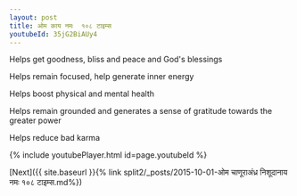 ```yaml
---
layout: post
title: ओम काय नमः  १०८ टाइम्स
youtubeId: 35jG2BiAUy4
---
```

 
 
Helps get goodness, bliss and peace and God's blessings
 
Helps remain focused, help generate inner energy 
 
Helps boost physical and mental health 
 
Helps remain grounded and generates a sense of gratitude towards the greater power 
 
Helps reduce bad karma
 
 
 
 


{% include youtubePlayer.html id=page.youtubeId %}
 
[Next]({{ site.baseurl }}{% link  split2/_posts/2015-10-01-ओम चाणूराअंध्र निशूदानाय नमः १०८ टाइम्स.md%})
 
